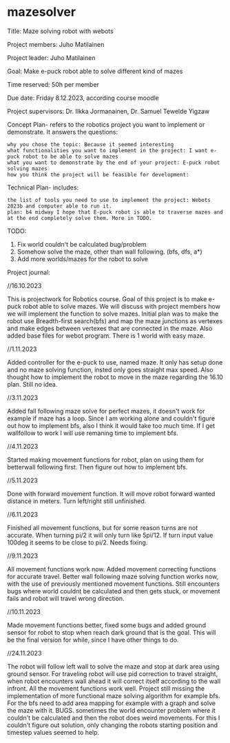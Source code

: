 # mazesolver
Title: Maze solving robot with webots

Project members: Juho Matilainen

Project leader: Juho Matilainen

Goal: Make e-puck robot able to solve different kind of mazes

Time reserved: 50h per member

Due date: Friday 8.12.2023, according course moodle

Project supervisors: Dr. Ilkka Jormanainen, Dr. Samuel Tewelde Yigzaw

Concept Plan- refers to the robotics project you want to implement or demonstrate. It answers the questions:

    why you chose the topic: Because it seemed interesting
    what functionalities you want to implement in the project: I want e-puck robot to be able to solve mazes
    what you want to demonstrate by the end of your project: E-puck robot solving mazes
    how you think the project will be feasible for development: 

Technical Plan- includes:

    the list of tools you need to use to implement the project: Webots 2023b and computer able to run it.
    plan: b4 midway I hope that E-puck robot is able to traverse mazes and at the end completely solve them. More in TODO.

TODO: 

  1) Fix world couldn't be calculated bug/problem
  2) Somehow solve the maze, other than wall following. (bfs, dfs, a*)
  3) Add more worlds/mazes for the robot to solve

Project journal:

  //16.10.2023 	
	
  This is projectwork for Robotics course. Goal of this project is to make e-puck robot able to solve mazes.
  We will discuss with project members how we will implement the function to solve mazes.
  Initial plan was to make the robot use Breadth-first search(bfs) and map the maze junctions as vertexes and make edges between vertexes that are connected in the maze.
  Also added base files for webot program. There is 1 world with easy maze.

  //1.11.2023 	

  Added controller for the e-puck to use, named maze. It only has setup done and no maze solving function, insted only goes straight max speed.
  Also thought how to implement the robot to move in the maze regarding the 16.10 plan. Still no idea.

  //3.11.2023

  Added fall following maze solve for perfect mazes, it doesn't work for example if maze has a loop. Since I am working alone and couldn't figure out how to implement bfs, also I think it would take too much time.
  If I get wallfollow to work I will use remaning time to implement bfs.
  
  //4.11.2023

  Started making movement functions for robot, plan on using them for betterwall following first. Then figure out how to implement bfs.
  
  //5.11.2023

  Done with forward movement function. It will move robot forward wanted distance in meters. Turn left/right still unfinished.
  
  //6.11.2023

  Finished all movement functions, but for some reason turns are not accurate. When turning pi/2 it will only turn like 5pi/12. If turn input value 100deg it seems to be close to pi/2. Needs fixing.

  //9.11.2023

  All movement functions work now. Added movement correcting functions for accurate travel. Better wall following maze solving function works now, with the use of previously mentioned movement functions. Still encounters bugs where world couldnt be calculated and then gets stuck, or movement fails and robot will travel wrong direction.

  //10.11.2023

  Made movement functions better, fixed some bugs and added ground sensor for robot to stop when reach dark ground that is the goal. This will be the final version for while, since I have other things to do.

  //24.11.2023

  The robot will follow left wall to solve the maze and stop at dark area using ground sensor. For traveling robot will use pid correction to travel straight, when robot encounters wall ahead it will correct itself according to the wall infront. All the movement functions work well. Project still missing the implementation of more functional maze solving algorithm for example bfs. For the bfs need to add area mapping for example with a graph and solve the maze with it. BUGS. sometimes the world encounter problem where it couldn't be calculated and then the robot does weird movements. For this I couldn't figure out solution, only changing the robots starting position and timestep values seemed to help.
